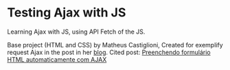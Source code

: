 # Testing Ajax with JS

Learning Ajax with JS, using API Fetch of the JS.

Base project (HTML and CSS) by Matheus Castiglioni, Created for exemplify request Ajax in the post in her [blog](http://blog.matheuscastiglioni.com.br). Cited post: [Preenchendo formulário HTML automaticamente com AJAX](http://blog.matheuscastiglioni.com.br/requisicoes-ajax-com-javascript)
